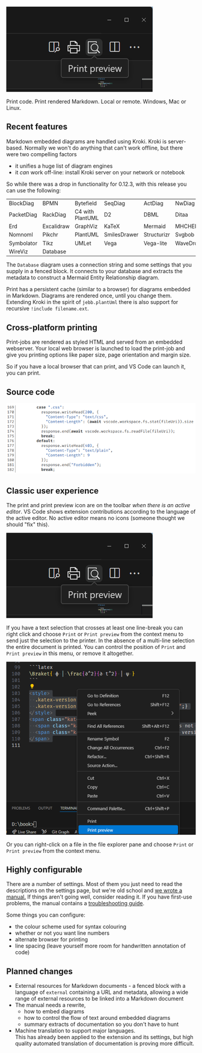 ![source](assets/print-icon.png)

Print code. Print rendered Markdown. Local or remote. Windows, Mac or Linux.

## Recent features

Markdown embedded diagrams are handled using Kroki. Kroki is server-based. Normally we won't do anything that can't work offline, but there were two compelling factors

 - it unifies a huge list of diagram engines
 - it _can_ work off-line: install Kroki server on your network or notebook

So while there was a drop in functionality for 0.12.3, with this release you can use the following:

|            |            |                  |              |             |          |
|------------|------------|------------------|--------------|-------------|----------|
| BlockDiag  | BPMN       | Bytefield        | SeqDiag      | ActDiag     | NwDiag   |
| PacketDiag | RackDiag   | C4 with PlantUML | D2           | DBML        | Ditaa    |
| Erd        | Excalidraw | GraphViz         | KaTeX        | Mermaid     | MHCHEM   |
| Nomnoml    | Pikchr     | PlantUML         | SmilesDrawer | Structurizr | Svgbob   |
| Symbolator | Tikz       | UMLet            | Vega         | Vega-lite   | WaveDrom |
| WireViz    | Database   |                  |              |             |          |

The `Database` diagram uses a connection string and some settings that you supply in a fenced block. It connects to your database and extracts the metadata to construct a Mermaid Entity Relationship diagram.

Print has a persistent cache (similar to a browser) for diagrams embedded in Markdown. Diagrams are rendered once, until you change them. Extending Kroki in the spirit of `jebb.plantUml` there is also support for recursive `!include filename.ext`.

## Cross-platform printing

Print-jobs are rendered as styled HTML and served from an embedded webserver. Your local web browser is launched to load the print-job and give you printing options like paper size, page orientation and margin size.

So if you have a local browser that can print, and VS Code can launch it, you can print.

## Source code

![source](assets/source.png)

## Classic user experience

The print and print preview icon are on the toolbar _when there is an active editor_. VS Code shows extension contributions according to the language of the active editor. No active editor means no icons (someone thought we should "fix" this).

![toolbar](assets/print-icon.png)

If you have a text selection that crosses at least one line-break you can right click and choose `Print` or `Print preview` from the context menu to send just the selection to the printer. In the absence of a multi-line selection the entire document is printed. You can control the position of `Print` and `Print preview` in this menu, or remove it altogether.

![context-menu-editor](assets/context-menu.png)

Or you can right-click on a file in the file explorer pane and choose `Print` or `Print preview` from the context menu.

## Highly configurable

There are a number of settings. Most of them you just need to read the descriptions on the settings page, but we're old school and [we wrote a manual.](doc/manual.eng.md) If things aren't going well, consider reading it. If you have first-use problems, the manual contains a [troubleshooting guide](doc/manual.eng.md#troubleshooting).

Some things you can configure:

 - the colour scheme used for syntax colouring
 - whether or not you want line numbers
 - alternate browser for printing
 - line spacing (leave yourself more room for handwritten annotation of code)

## Planned changes

* External resources for Markdown documents - a fenced block with a language of `external` containing a URL and metadata, allowing a wide range of external resources to be linked into a Markdown document
* The manual needs a rewrite, 
  - how to embed diagrams
  - how to control the flow of text around embedded diagrams
  - summary extracts of documentation so you don't have to hunt
* Machine translation to support major languages.  
  This has already been applied to the extension and its settings, but high quality automated translation of documentation is proving more difficult.
